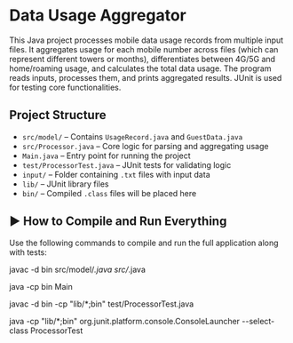 # Data Usage Aggregator 

This Java project processes mobile data usage records from multiple input files. It aggregates usage for each mobile number across files (which can represent different towers or months), differentiates between 4G/5G and home/roaming usage, and calculates the total data usage. The program reads inputs, processes them, and prints aggregated results. JUnit is used for testing core functionalities.

##  Project Structure

- `src/model/` – Contains `UsageRecord.java` and `GuestData.java`
- `src/Processor.java` – Core logic for parsing and aggregating usage
- `Main.java` – Entry point for running the project
- `test/ProcessorTest.java` – JUnit tests for validating logic
- `input/` – Folder containing `.txt` files with input data
- `lib/` – JUnit library files
- `bin/` – Compiled `.class` files will be placed here

## ▶ How to Compile and Run Everything

Use the following commands to compile and run the full application along with tests:

javac -d bin src/model/*.java src/*.java


java -cp bin Main


javac -d bin -cp "lib/*;bin" test/ProcessorTest.java


java -cp "lib/*;bin" org.junit.platform.console.ConsoleLauncher --select-class ProcessorTest
